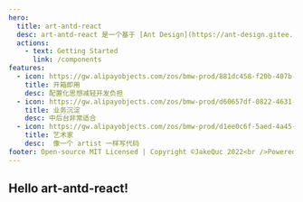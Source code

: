 ```yaml
---
hero:
  title: art-antd-react
  desc: art-antd-react 是一个基于 [Ant Design](https://ant-design.gitee.io/components/descriptions-cn/#DescriptionItem) 二次开发的组件库，意在使用配置化的思想或者更简单的方法来使用 Ant Design React UI 组件库
  actions:
    - text: Getting Started
      link: /components
features:
  - icon: https://gw.alipayobjects.com/zos/bmw-prod/881dc458-f20b-407b-947a-95104b5ec82b/k79dm8ih_w144_h144.png
    title: 开箱即用
    desc: 配置化思想减轻开发负担
  - icon: https://gw.alipayobjects.com/zos/bmw-prod/d60657df-0822-4631-9d7c-e7a869c2f21c/k79dmz3q_w126_h126.png
    title: 业务沉淀
    desc: 中后台非常适合
  - icon: https://gw.alipayobjects.com/zos/bmw-prod/d1ee0c6f-5aed-4a45-a507-339a4bfe076c/k7bjsocq_w144_h144.png
    title: 艺术家
    desc:  像一个 artist 一样写代码
footer: Open-source MIT Licensed | Copyright ©JakeQuc 2022<br />Powered by [dumi](https://d.umijs.org)
---
```


## Hello art-antd-react!

